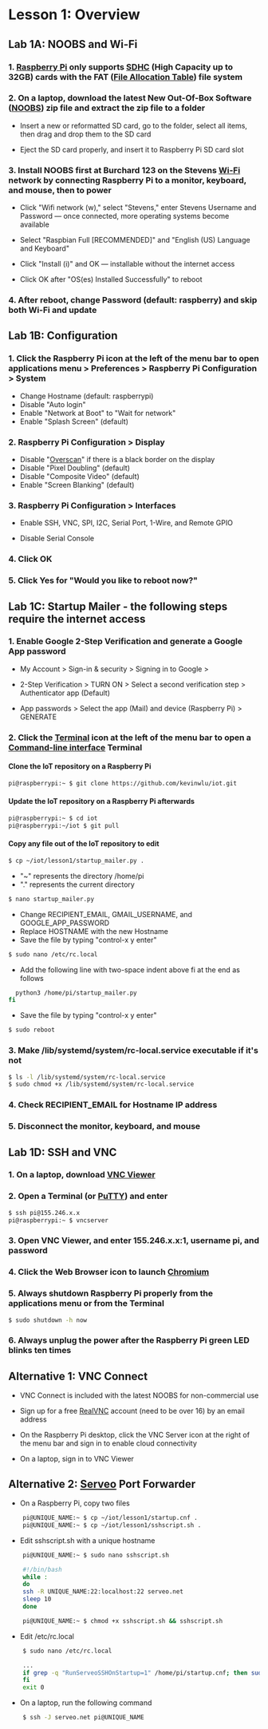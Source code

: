 # Lesson 1: Overview

## Lab 1A: NOOBS and Wi-Fi

### 1. [Raspberry Pi](https://en.wikipedia.org/wiki/Raspberry_Pi) only supports [SDHC](https://en.wikipedia.org/wiki/SD_card) (High Capacity up to 32GB) cards with the FAT ([File Allocation Table](https://en.wikipedia.org/wiki/File_Allocation_Table)) file system

### 2. On a laptop, download the latest New Out-Of-Box Software ([NOOBS](https://www.raspberrypi.org/downloads/noobs/)) zip file and extract the zip file to a folder

* Insert a new or reformatted SD card, go to the folder, select all items, then drag and drop them to the SD card

* Eject the SD card properly, and insert it to Raspberry Pi SD card slot

### 3. Install NOOBS first at Burchard 123 on the Stevens [Wi-Fi](https://en.wikipedia.org/wiki/Wi-Fi) network by connecting Raspberry Pi to a monitor, keyboard, and mouse, then to power

* Click "Wifi network (w)," select "Stevens," enter Stevens Username and Password — once connected, more operating systems become available

* Select "Raspbian Full [RECOMMENDED]" and "English (US) Language and Keyboard"

* Click "Install (i)" and OK — installable without the internet access

* Click OK after "OS(es) Installed Successfully" to reboot

### 4. After reboot, change Password (default: raspberry) and skip both Wi-Fi and update

## Lab 1B: Configuration

### 1. Click the Raspberry Pi icon at the left of the menu bar to open applications menu > Preferences > Raspberry Pi Configuration > System

* Change Hostname (default: raspberrypi)
* Disable "Auto login" 
* Enable "Network at Boot" to "Wait for network"
* Enable "Splash Screen" (default)

### 2. Raspberry Pi Configuration > Display

* Disable "[Overscan](https://en.wikipedia.org/wiki/Overscan)" if there is a black border on the display
* Disable "Pixel Doubling" (default)
* Disable "Composite Video" (default)
* Enable "Screen Blanking" (default)

### 3. Raspberry Pi Configuration > Interfaces

* Enable SSH, VNC, SPI, I2C, Serial Port, 1-Wire, and Remote GPIO

* Disable Serial Console

### 4. Click OK

### 5. Click Yes for "Would you like to reboot now?"

## Lab 1C: Startup Mailer - the following steps require the internet access

### 1. Enable Google 2-Step Verification and generate a Google App password

* My Account > Sign-in & security > Signing in to Google > 

* 2-Step Verification > TURN ON > Select a second verification step > Authenticator app (Default)

* App passwords > Select the app (Mail) and device (Raspberry Pi) > GENERATE

### 2. Click the [Terminal](https://en.wikipedia.org/wiki/Terminal_emulator) icon at the left of the menu bar to open a [Command-line interface](https://en.wikipedia.org/wiki/Command-line_interface) Terminal

#### Clone the IoT repository on a Raspberry Pi

```sh
pi@raspberrypi:~ $ git clone https://github.com/kevinwlu/iot.git
```

#### Update the IoT repository on a Raspberry Pi afterwards

```sh
pi@raspberrypi:~ $ cd iot
pi@raspberrypi:~/iot $ git pull
```

#### Copy any file out of the IoT repository to edit

```sh
$ cp ~/iot/lesson1/startup_mailer.py .
```
* "~" represents the directory /home/pi
* "." represents the current directory
```sh
$ nano startup_mailer.py
```
* Change RECIPIENT_EMAIL, GMAIL_USERNAME, and GOOGLE_APP_PASSWORD
* Replace HOSTNAME with the new Hostname
* Save the file by typing "control-x y enter"
```sh
$ sudo nano /etc/rc.local
```
* Add the following line with two-space indent above fi at the end as follows
```sh
  python3 /home/pi/startup_mailer.py
fi
```
* Save the file by typing "control-x y enter"
```sh
$ sudo reboot
```
### 3. Make /lib/systemd/system/rc-local.service executable if it's not
```sh
$ ls -l /lib/systemd/system/rc-local.service
$ sudo chmod +x /lib/systemd/system/rc-local.service
```
### 4. Check RECIPIENT_EMAIL for Hostname IP address

### 5. Disconnect the monitor, keyboard, and mouse

## Lab 1D: SSH and VNC

### 1. On a laptop, download [VNC Viewer](https://www.realvnc.com/download/viewer)

### 2. Open a Terminal (or [PuTTY](https://en.wikipedia.org/wiki/PuTTY)) and enter
```sh
$ ssh pi@155.246.x.x
pi@raspberrypi:~ $ vncserver
```
### 3. Open VNC Viewer, and enter 155.246.x.x:1, username pi, and password

### 4. Click the Web Browser icon to launch [Chromium](https://en.wikipedia.org/wiki/Chromium_(web_browser))

### 5. Always shutdown Raspberry Pi properly from the applications menu or from the Terminal
```sh
$ sudo shutdown -h now
```
### 6. Always unplug the power after the Raspberry Pi green LED blinks ten times

## Alternative 1: VNC Connect

* VNC Connect is included with the latest NOOBS for non-commercial use

* Sign up for a free [RealVNC](https://www.realvnc.com) account (need to be over 16) by an email address

* On the Raspberry Pi desktop, click the VNC Server icon at the right of the menu bar and sign in to enable cloud connectivity

* On a laptop, sign in to VNC Viewer

## Alternative 2: [Serveo](https://github.com/milio48/serveo) Port Forwarder

* On a Raspberry Pi, copy two files
```sh
    pi@UNIQUE_NAME:~ $ cp ~/iot/lesson1/startup.cnf .
    pi@UNIQUE_NAME:~ $ cp ~/iot/lesson1/sshscript.sh .
```
* Edit sshscript.sh with a unique hostname
```sh
    pi@UNIQUE_NAME:~ $ sudo nano sshscript.sh
```
```sh
    #!/bin/bash   
    while :   
    do   
    ssh -R UNIQUE_NAME:22:localhost:22 serveo.net   
    sleep 10  
    done
```
```sh
    pi@UNIQUE_NAME:~ $ chmod +x sshscript.sh && sshscript.sh
```
* Edit /etc/rc.local
```sh
    $ sudo nano /etc/rc.local
```
```sh
    ...
    if grep -q "RunServeoSSHOnStartup=1" /home/pi/startup.cnf; then sudo /home/pi/sshscript.sh &  
    fi 
    exit 0
```
* On a laptop, run the following command
```sh
    $ ssh -J serveo.net pi@UNIQUE_NAME
```
